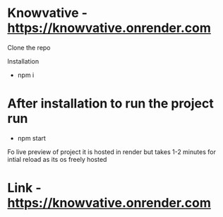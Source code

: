 # Knowvative - https://knowvative.onrender.com

Clone the repo

Installation

- npm i

# After installation to run the project run

- npm start

Fo live preview of project it is hosted in render but takes 1-2 minutes for intial reload as its os freely hosted

# Link - https://knowvative.onrender.com 

